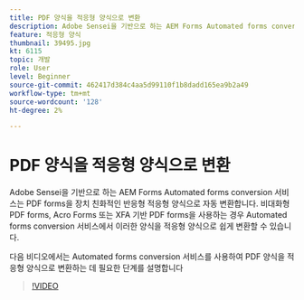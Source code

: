 ```yaml
---
title: PDF 양식을 적응형 양식으로 변환
description: Adobe Sensei을 기반으로 하는 AEM Forms Automated forms conversion 서비스는 PDF forms을 장치 친화적인 반응형 적응형 양식으로 자동 변환합니다. 비대화형 PDF forms, Acro Forms 또는 XFA 기반 PDF forms을 사용하는 경우 Automated forms conversion 서비스에서 이러한 양식을 적응형 양식으로 쉽게 변환할 수 있습니다.
feature: 적응형 양식
thumbnail: 39495.jpg
kt: 6115
topic: 개발
role: User
level: Beginner
source-git-commit: 462417d384c4aa5d99110f1b8dadd165ea9b2a49
workflow-type: tm+mt
source-wordcount: '128'
ht-degree: 2%

---
```


# PDF 양식을 적응형 양식으로 변환

Adobe Sensei을 기반으로 하는 AEM Forms Automated forms conversion 서비스는 PDF forms을 장치 친화적인 반응형 적응형 양식으로 자동 변환합니다. 비대화형 PDF forms, Acro Forms 또는 XFA 기반 PDF forms을 사용하는 경우 Automated forms conversion 서비스에서 이러한 양식을 적응형 양식으로 쉽게 변환할 수 있습니다.

다음 비디오에서는 Automated forms conversion 서비스를 사용하여 PDF 양식을 적응형 양식으로 변환하는 데 필요한 단계를 설명합니다

>[!VIDEO](https://video.tv.adobe.com/v/39495/?quality=9&learn=on)


